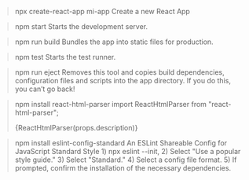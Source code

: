
> npx create-react-app mi-app
	Create a new React App

> npm start
    Starts the development server.

> npm run build
    Bundles the app into static files for production.

> npm test
    Starts the test runner.

> npm run eject
    Removes this tool and copies build dependencies, configuration files
    and scripts into the app directory. If you do this, you can’t go back!

> npm install react-html-parser
	import ReactHtmlParser from "react-html-parser";
	<p>{ReactHtmlParser(props.description)}</p>

> npm install eslint-config-standard
	An ESLint Shareable Config for JavaScript Standard Style
	1) npx eslint --init, 2) Select "Use a popular style guide." 3) Select "Standard." 4) Select a config file format. 5) If prompted, confirm the installation of the necessary dependencies.